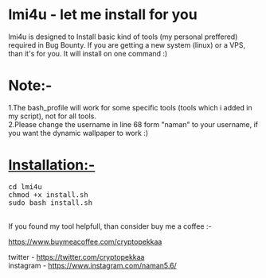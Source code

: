 <h1> lmi4u - let me install for you </h1>

lmi4u is designed to Install basic kind of tools (my personal preffered) required in Bug Bounty. 
If you are getting a new system (linux) or a VPS, than it's for you. It will install on one command :)

<h1>Note:- </h1>

1.The bash_profile will work for some specific tools (tools which i added in my script), not for all tools. <br>
2.Please change the username in line 68 form "naman" to your username, if you want the dynamic wallpaper to work :)


<h1><u><b>Installation:- </b></u></h1>
<pre>cd lmi4u
chmod +x install.sh
sudo bash install.sh
</pre>
<br>
If you found my tool helpfull, than consider buy me a coffee :-

https://www.buymeacoffee.com/cryptopekkaa 

twitter   - https://twitter.com/cryptopekkaa 
<br>
instagram - https://www.instagram.com/naman5.6/
